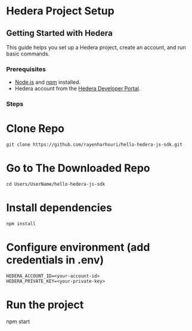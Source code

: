 # Hedera Project Setup

## Getting Started with Hedera

This guide helps you set up a Hedera project, create an account, and run basic commands.

### Prerequisites
- [Node.js](https://nodejs.org/) and [npm](https://www.npmjs.com/) installed.
- Hedera account from the [Hedera Developer Portal](https://portal.hedera.com/).

### Steps

# Clone Repo
```
git clone https://github.com/rayenharhouri/hello-hedera-js-sdk.git

```
# Go to The Downloaded Repo
```
cd Users/UserName/hello-hedera-js-sdk

```


# Install dependencies
```
npm install

```
# Configure environment (add credentials in .env)
```
HEDERA_ACCOUNT_ID=<your-account-id>
HEDERA_PRIVATE_KEY=<your-private-key>
```

# Run the project
npm start
